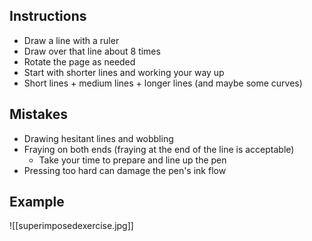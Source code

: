 ## Instructions
- Draw a line with a ruler
- Draw over that line about 8 times
- Rotate the page as needed
- Start with shorter lines and working your way up
- Short lines + medium lines + longer lines (and maybe some curves)
## Mistakes
- Drawing hesitant lines and wobbling
- Fraying on both ends (fraying at the end of the line is acceptable)
    - Take your time to prepare and line up the pen
- Pressing too hard can damage the pen's ink flow
## Example
![[superimposedexercise.jpg]]